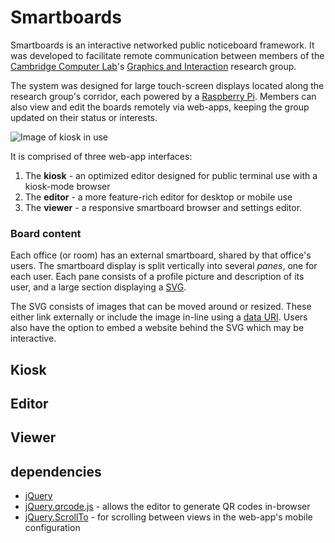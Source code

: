# Smartboards

Smartboards is an interactive networked public noticeboard framework. It was developed to facilitate remote communication between members of the [Cambridge Computer Lab](http://www.cl.cam.ac.uk/)'s [Graphics and Interaction](http://www.cl.cam.ac.uk/research/rainbow/) research group.

The system was designed for large touch-screen displays located along the research group's corridor, each powered by a [Raspberry Pi](http://www.raspberrypi.org/). Members can also view and edit the boards remotely via web-apps, keeping the group updated on their status or interests.

![Image of kiosk in use](http://i.imgur.com/tJ97xoL.jpg)

It is comprised of three web-app interfaces:

1. The **kiosk** - an optimized editor designed for public terminal use with a kiosk-mode browser
2. The **editor** - a more feature-rich editor for desktop or mobile use
3. The **viewer** - a responsive smartboard browser and settings editor.

### Board content

Each office (or room) has an external smartboard, shared by that office's users. The smartboard display is split vertically into several *panes*, one for each user. Each pane consists of a profile picture and description of its user, and a large section displaying a [SVG](http://www.w3.org/Graphics/SVG/).

The SVG consists of images that can be moved around or resized. These either link externally or include the image in-line using a [data URI](https://developer.mozilla.org/en/docs/data_URIs). Users also have the option to embed a website behind the SVG which may be interactive.

## Kiosk

## Editor

## Viewer

## dependencies

* [jQuery](http://jquery.com/)
* [jQuery.qrcode.js](http://jeromeetienne.github.io/jquery-qrcode/) - allows the editor to generate QR codes in-browser
* [jQuery.ScrollTo](http://demos.flesler.com/jquery/scrollTo/) - for scrolling between views in the web-app's mobile configuration 
